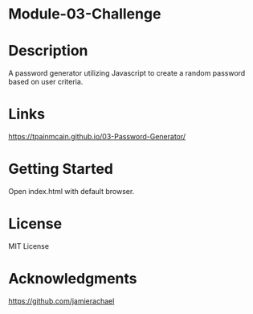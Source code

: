 # Module-03-Challenge

# Description
A password generator utilizing Javascript to create a random password based on user criteria.

# Links
https://tpainmcain.github.io/03-Password-Generator/

# Getting Started
Open index.html with default browser.

# License
MIT License

# Acknowledgments
https://github.com/jamierachael
